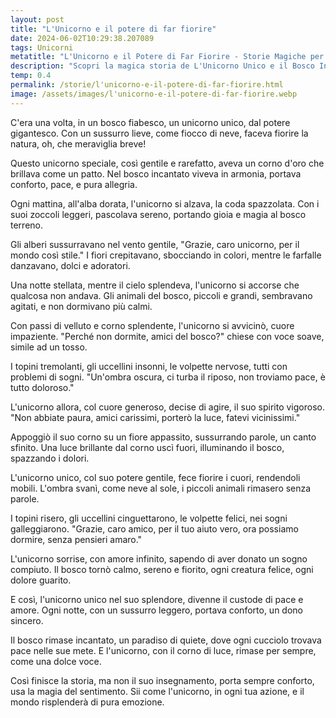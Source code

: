 ```yaml
---
layout: post
title: "L'Unicorno e il potere di far fiorire"
date: 2024-06-02T10:29:38.207089
tags: Unicorni
metatitle: "L'Unicorno e il Potere di Far Fiorire - Storie Magiche per Bambini"
description: "Scopri la magica storia de L'Unicorno Unico e il Bosco Incantato, un racconto che insegna l'importanza della gentilezza e dell'amore nelle nostre azioni quotidiane. Un'emozionante avventura che illumina i cuori di grandi e piccoli."
temp: 0.4
permalink: /storie/l'unicorno-e-il-potere-di-far-fiorire.html
image: /assets/images/l'unicorno-e-il-potere-di-far-fiorire.webp
---
```

C'era una volta, in un bosco fiabesco,
un unicorno unico, dal potere gigantesco.
Con un sussurro lieve, come fiocco di neve,
faceva fiorire la natura, oh, che meraviglia breve!

Questo unicorno speciale, così gentile e rarefatto,
aveva un corno d'oro che brillava come un patto.
Nel bosco incantato viveva in armonia,
portava conforto, pace, e pura allegria.

Ogni mattina, all'alba dorata,
l'unicorno si alzava, la coda spazzolata.
Con i suoi zoccoli leggeri, pascolava sereno,
portando gioia e magia al bosco terreno.

Gli alberi sussurravano nel vento gentile,
"Grazie, caro unicorno, per il mondo così stile."
I fiori crepitavano, sbocciando in colori,
mentre le farfalle danzavano, dolci e adoratori.

Una notte stellata, mentre il cielo splendeva,
l'unicorno si accorse che qualcosa non andava.
Gli animali del bosco, piccoli e grandi,
sembravano agitati, e non dormivano più calmi.

Con passi di velluto e corno splendente,
l'unicorno si avvicinò, cuore impaziente.
"Perché non dormite, amici del bosco?"
chiese con voce soave, simile ad un tosso.

I topini tremolanti, gli uccellini insonni,
le volpette nervose, tutti con problemi di sogni.
"Un'ombra oscura, ci turba il riposo,
non troviamo pace, è tutto doloroso."

L'unicorno allora, col cuore generoso,
decise di agire, il suo spirito vigoroso.
"Non abbiate paura, amici carissimi,
porterò la luce, fatevi vicinissimi."

Appoggiò il suo corno su un fiore appassito,
sussurrando parole, un canto sfinito.
Una luce brillante dal corno uscì fuori,
illuminando il bosco, spazzando i dolori.

L'unicorno unico, col suo potere gentile,
fece fiorire i cuori, rendendoli mobili.
L'ombra svanì, come neve al sole,
i piccoli animali rimasero senza parole.

I topini risero, gli uccellini cinguettarono,
le volpette felici, nei sogni galleggiarono.
"Grazie, caro amico, per il tuo aiuto vero,
ora possiamo dormire, senza pensieri amaro."

L'unicorno sorrise, con amore infinito,
sapendo di aver donato un sogno compiuto.
Il bosco tornò calmo, sereno e fiorito,
ogni creatura felice, ogni dolore guarito.

E così, l'unicorno unico nel suo splendore,
divenne il custode di pace e amore.
Ogni notte, con un sussurro leggero,
portava conforto, un dono sincero.

Il bosco rimase incantato, un paradiso di quiete,
dove ogni cucciolo trovava pace nelle sue mete.
E l'unicorno, con il corno di luce,
rimase per sempre, come una dolce voce.

Così finisce la storia, ma non il suo insegnamento,
porta sempre conforto, usa la magia del sentimento.
Sii come l'unicorno, in ogni tua azione,
e il mondo risplenderà di pura emozione.

        